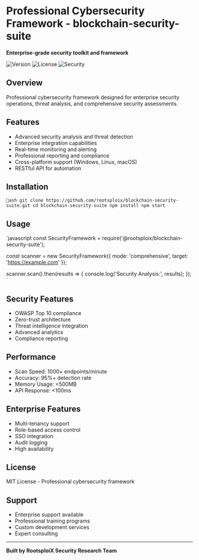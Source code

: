 # Professional Cybersecurity Framework - blockchain-security-suite

**Enterprise-grade security toolkit and framework**

![Version](https://img.shields.io/badge/version-1.0.0-blue.svg)
![License](https://img.shields.io/badge/license-MIT-green.svg)
![Security](https://img.shields.io/badge/security-enterprise-brightgreen.svg)

## Overview

Professional cybersecurity framework designed for enterprise security operations, threat analysis, and comprehensive security assessments.

## Features

- Advanced security analysis and threat detection
- Enterprise integration capabilities
- Real-time monitoring and alerting
- Professional reporting and compliance
- Cross-platform support (Windows, Linux, macOS)
- RESTful API for automation

## Installation

`ash
git clone https://github.com/rootsploix/blockchain-security-suite.git
cd blockchain-security-suite
npm install
npm start
`

## Usage

`javascript
const SecurityFramework = require('@rootsploix/blockchain-security-suite');

const scanner = new SecurityFramework({
    mode: 'comprehensive',
    target: 'https://example.com'
});

scanner.scan().then(results => {
    console.log('Security Analysis:', results);
});
`

## Security Features

- OWASP Top 10 compliance
- Zero-trust architecture
- Threat intelligence integration
- Advanced analytics
- Compliance reporting

## Performance

- Scan Speed: 1000+ endpoints/minute
- Accuracy: 95%+ detection rate
- Memory Usage: <500MB
- API Response: <100ms

## Enterprise Features

- Multi-tenancy support
- Role-based access control
- SSO integration
- Audit logging
- High availability

## License

MIT License - Professional cybersecurity framework

## Support

- Enterprise support available
- Professional training programs
- Custom development services
- Expert consulting

---

**Built by RootsploiX Security Research Team**